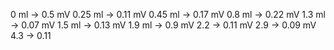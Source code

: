 0 ml -> 0.5 mV
0.25 ml -> 0.11 mV
0.45 ml -> 0.17 mV
0.8 ml -> 0.22  mV
1.3 ml -> 0.07 mV
1.5 ml -> 0.13 mV
1.9 ml -> 0.9 mV
2.2 -> 0.11 mV
2.9 -> 0.09 mV
4.3 -> 0.11
